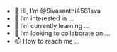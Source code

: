- 👋 Hi, I’m @Sivasanthi4581sva
- 👀 I’m interested in ...
- 🌱 I’m currently learning ...
- 💞️ I’m looking to collaborate on ...
- 📫 How to reach me ...

<!---
Sivasanthi4581sva/Sivasanthi4581sva is a ✨ special ✨ repository because its `README.md` (this file) appears on your GitHub profile.
You can click the Preview link to take a look at your changes.
--->

